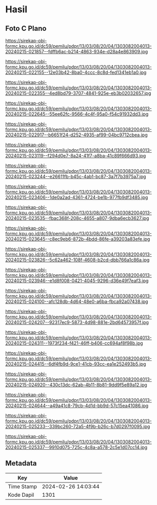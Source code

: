 # Hasil

## Foto C Plano

https://sirekap-obj-formc.kpu.go.id/dc59/pemilu/pdpr/13/03/08/20/04/1303082004013-20240215-021857--fdffb6ac-b214-4863-934e-d28a4e863909.jpg

https://sirekap-obj-formc.kpu.go.id/dc59/pemilu/pdpr/13/03/08/20/04/1303082004013-20240215-022155--12e03b42-8ba0-4ccc-8c8d-fed1341eb1a0.jpg

https://sirekap-obj-formc.kpu.go.id/dc59/pemilu/pdpr/13/03/08/20/04/1303082004013-20240215-022355--4ed8bd79-3707-4841-925e-eb3b02032657.jpg

https://sirekap-obj-formc.kpu.go.id/dc59/pemilu/pdpr/13/03/08/20/04/1303082004013-20240215-022645--55ee62fc-9566-4c4f-95a0-f54c91932dd3.jpg

https://sirekap-obj-formc.kpu.go.id/dc59/pemilu/pdpr/13/03/08/20/04/1303082004013-20240215-022917--b6651f24-d252-4935-af99-04bc9712cbea.jpg

https://sirekap-obj-formc.kpu.go.id/dc59/pemilu/pdpr/13/03/08/20/04/1303082004013-20240215-023119--f294d0e7-8a24-41f7-a8ba-41c89f666d93.jpg

https://sirekap-obj-formc.kpu.go.id/dc59/pemilu/pdpr/13/03/08/20/04/1303082004013-20240215-023244--e26611fb-b45c-4ab1-bc87-3a7f7b3975a7.jpg

https://sirekap-obj-formc.kpu.go.id/dc59/pemilu/pdpr/13/03/08/20/04/1303082004013-20240215-023406--1de0a2ad-4361-4724-be1b-977fb9df3485.jpg

https://sirekap-obj-formc.kpu.go.id/dc59/pemilu/pdpr/13/03/08/20/04/1303082004013-20240215-023535--fbac368f-208c-4655-a807-9dba6ecb3627.jpg

https://sirekap-obj-formc.kpu.go.id/dc59/pemilu/pdpr/13/03/08/20/04/1303082004013-20240215-023645--c8ec9eb6-872b-4bdd-86fe-a39203a83efe.jpg

https://sirekap-obj-formc.kpu.go.id/dc59/pemilu/pdpr/13/03/08/20/04/1303082004013-20240215-023826--5c62a462-108f-4608-b2cd-dbb766a1c86a.jpg

https://sirekap-obj-formc.kpu.go.id/dc59/pemilu/pdpr/13/03/08/20/04/1303082004013-20240215-023946--e1d8f008-0421-4045-9296-d36e49f7eaf3.jpg

https://sirekap-obj-formc.kpu.go.id/dc59/pemilu/pdpr/13/03/08/20/04/1303082004013-20240215-024100--afc128db-4d64-48e0-a6ba-fbca92a07438.jpg

https://sirekap-obj-formc.kpu.go.id/dc59/pemilu/pdpr/13/03/08/20/04/1303082004013-20240215-024207--92317ec9-5873-4d98-881e-2bd64573957f.jpg

https://sirekap-obj-formc.kpu.go.id/dc59/pemilu/pdpr/13/03/08/20/04/1303082004013-20240215-024311--1973f234-f421-46ff-b406-cc694af8f98b.jpg

https://sirekap-obj-formc.kpu.go.id/dc59/pemilu/pdpr/13/03/08/20/04/1303082004013-20240215-024415--6df4fb9d-9ce1-41cb-93cc-ea1e252493b5.jpg

https://sirekap-obj-formc.kpu.go.id/dc59/pemilu/pdpr/13/03/08/20/04/1303082004013-20240215-024920--430c13dc-62ab-4b11-8b81-9dd9f5e89a12.jpg

https://sirekap-obj-formc.kpu.go.id/dc59/pemilu/pdpr/13/03/08/20/04/1303082004013-20240215-024644--a49a41c8-79cb-4d1d-bb9d-57c15ea41086.jpg

https://sirekap-obj-formc.kpu.go.id/dc59/pemilu/pdpr/13/03/08/20/04/1303082004013-20240215-025233--339bc260-72a5-4f9b-b26c-b7d0297f0095.jpg

https://sirekap-obj-formc.kpu.go.id/dc59/pemilu/pdpr/13/03/08/20/04/1303082004013-20240215-025337--9910d075-725c-4c8a-a578-2c5e1d07cc14.jpg


## Metadata

| Key        | Value               |
| ---------- | ------------------- |
| Time Stamp | 2024-02-26 14:03:44 |
| Kode Dapil | 1301                |



